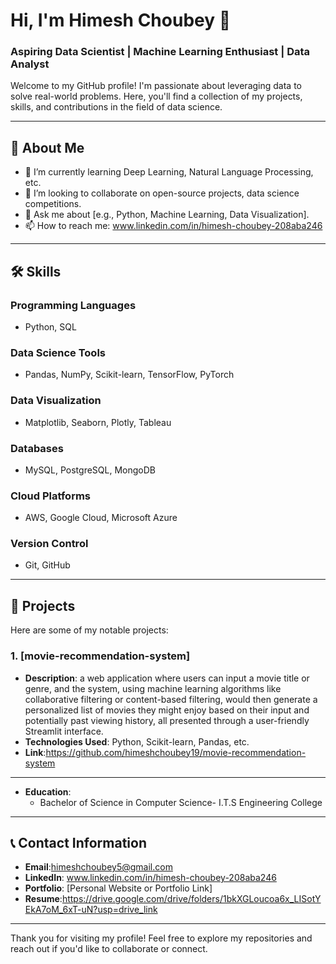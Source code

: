 # Hi, I'm Himesh Choubey 👋

### Aspiring Data Scientist | Machine Learning Enthusiast | Data Analyst

Welcome to my GitHub profile! I'm passionate about leveraging data to solve real-world problems. Here, you'll find a collection of my projects, skills, and contributions in the field of data science.

---

## 🚀 **About Me**
- 🌱 I’m currently learning  Deep Learning, Natural Language Processing, etc.
- 👯 I’m looking to collaborate on open-source projects, data science competitions.
- 💬 Ask me about [e.g., Python, Machine Learning, Data Visualization].
- 📫 How to reach me: www.linkedin.com/in/himesh-choubey-208aba246
---

## 🛠️ **Skills**
### Programming Languages
- Python, SQL

### Data Science Tools
- Pandas, NumPy, Scikit-learn, TensorFlow, PyTorch

### Data Visualization
- Matplotlib, Seaborn, Plotly, Tableau

### Databases
- MySQL, PostgreSQL, MongoDB

### Cloud Platforms
- AWS, Google Cloud, Microsoft Azure

### Version Control
- Git, GitHub

---

## 📂 **Projects**
Here are some of my notable projects:

### 1. [movie-recommendation-system]
- **Description**: a web application where users can input a movie title or genre, and the system, using machine learning algorithms like collaborative filtering or content-based filtering, would then generate a personalized list of movies they might enjoy based on their input and potentially past viewing history, all presented through a user-friendly Streamlit interface.
- **Technologies Used**: Python, Scikit-learn, Pandas, etc.
- **Link**:https://github.com/himeshchoubey19/movie-recommendation-system
---

- **Education**:
  - Bachelor of Science in Computer Science- I.T.S Engineering College

---

## 📞 **Contact Information**
- **Email**:himeshchoubey5@gmail.com
- **LinkedIn**: www.linkedin.com/in/himesh-choubey-208aba246
- **Portfolio**: [Personal Website or Portfolio Link]
- **Resume**:https://drive.google.com/drive/folders/1bkXGLoucoa6x_LISotYEkA7oM_6xT-uN?usp=drive_link
---

Thank you for visiting my profile! Feel free to explore my repositories and reach out if you'd like to collaborate or connect.
